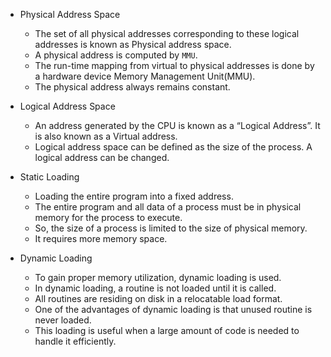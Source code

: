 

- Physical Address Space 
	- The set of all physical addresses corresponding to these logical addresses is known as Physical address space. 
	- A physical address is computed by `MMU`. 
	- The run-time mapping from virtual to physical addresses is done by a hardware device Memory Management Unit(MMU).
	- The physical address always remains constant.

- Logical Address Space
	- An address generated by the CPU is known as a “Logical Address”. It is also known as a Virtual address. 
	- Logical address space can be defined as the size of the process. A logical address can be changed.

- Static Loading
	- Loading the entire program into a fixed address. 
	- The entire program and all data of a process must be in physical memory for the process to execute. 
	- So, the size of a process is limited to the size of physical memory.
	- It requires more memory space. 

- Dynamic Loading
	- To gain proper memory utilization, dynamic loading is used.
	- In dynamic loading, a routine is not loaded until it is called. 
	- All routines are residing on disk in a relocatable load format. 
	- One of the advantages of dynamic loading is that unused routine is never loaded. 
	- This loading is useful when a large amount of code is needed to handle it efficiently.
